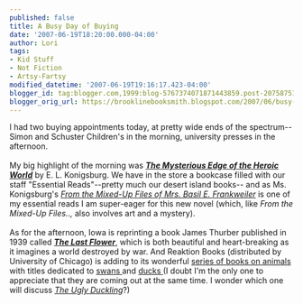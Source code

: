 ```yaml
---
published: false
title: A Busy Day of Buying
date: '2007-06-19T18:20:00.000-04:00'
author: Lori
tags:
- Kid Stuff
- Not Fiction
- Artsy-Fartsy
modified_datetime: '2007-06-19T19:16:17.423-04:00'
blogger_id: tag:blogger.com,1999:blog-5767374071871443859.post-2075875193244905242
blogger_orig_url: https://brooklinebooksmith.blogspot.com/2007/06/busy-day-of-buying.html
---
```


I had two buying appointments today, at pretty wide ends of the spectrum--Simon and Schuster Children's in the morning, university presses in the afternoon.<br /><br />My big highlight of the morning was <strong><em><a href="https://brookline.booksense.com/NASApp/store/Product?s=showproduct&isbn=9781416949725">The Mysterious Edge of the Heroic World</a></em></strong> by E. L. Konigsburg. We have in the store a bookcase filled with our staff "Essential Reads"--pretty much our desert island books-- and as Ms. Konigsburg's <em><a href="https://brookline.booksense.com/NASApp/store/Product?s=showproduct&amp;isbn=9780689853548">From the Mixed-Up Files of Mrs. Basil E. Frankweiler</a></em> is one of my essential reads I am super-eager for this new novel (which, like <em>From the Mixed-Up Files..,</em> also involves art and a mystery).<br /><br />As for the afternoon, Iowa is reprinting a book James Thurber published in 1939 called <em><strong><a href="https://brookline.booksense.com/NASApp/store/Product?s=showproduct&isbn=9781587296208">The Last Flower</a></strong></em>, which is both beautiful and heart-breaking as it imagines a world destroyed by war. And Reaktion Books (distributed by University of Chicago) is adding to its wonderful <a href="https://www.reaktionbooks.co.uk/series.html?id=1">series of books on animals </a>with titles dedicated to <a href="https://brookline.booksense.com/NASApp/store/Product?s=showproduct&amp;isbn=9781861893499">swans </a>and <a href="https://brookline.booksense.com/NASApp/store/Search?s=results&initiate=yes&amp;fromauthor=yes&author=5836671">ducks </a>(I doubt I'm the only one to appreciate that they are coming out at the same time. I wonder which one will discuss <em><a href="https://brookline.booksense.com/NASApp/store/Product?s=showproduct&amp;isbn=9780763621599">The Ugly Duckling</a></em>?)